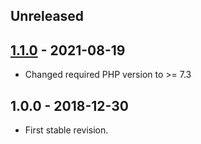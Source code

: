 ## Unreleased

## [1.1.0] - 2021-08-19
- Changed required PHP version to >= 7.3

## 1.0.0 - 2018-12-30
- First stable revision.

[1.1.0]: https://github.com/themichaelhall/nicedump-twig/compare/v1.0.0...v1.1.0
